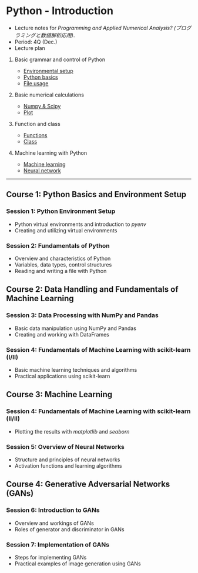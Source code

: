 # Python - Introduction
* Lecture notes for *Programming and Applied Numerical Analysis? (プログラミングと数値解析応用)*.
* Period: 4Q (Dec.)
* Lecture plan

1. Basic grammar and control of Python
    * [Environmental setup](./setup.md)
    * [Python basics](./python_basic.md)
    * [File usage](./file.md)

2. Basic numerical calculations
    * [Numpy & Scipy](./numpy.md)
    * [Plot](./plot.md)

3. Function and class
    * [Functions](./function.md)
    * [Class](./class.md)

4. Machine learning with Python
    * [Machine learning](./machine_learning.md)
    * [Neural network](./neural_network.md)

---

## Course 1: Python Basics and Environment Setup
### Session 1: Python Environment Setup
* Python virtual environments and introduction to *pyenv*
* Creating and utilizing virtual environments

### Session 2: Fundamentals of Python
* Overview and characteristics of Python
* Variables, data types, control structures
* Reading and writing a file with Python

## Course 2: Data Handling and Fundamentals of Machine Learning
### Session 3: Data Processing with NumPy and Pandas
* Basic data manipulation using NumPy and Pandas
* Creating and working with DataFrames

### Session 4: Fundamentals of Machine Learning with scikit-learn (I/II)
* Basic machine learning techniques and algorithms
* Practical applications using scikit-learn

## Course 3: Machine Learning
### Session 4: Fundamentals of Machine Learning with scikit-learn (II/II)
* Plotting the results with *matplotlib* and *seaborn*
### Session 5: Overview of Neural Networks
* Structure and principles of neural networks
* Activation functions and learning algorithms

## Course 4: Generative Adversarial Networks (GANs)
### Session 6: Introduction to GANs
* Overview and workings of GANs
* Roles of generator and discriminator in GANs
### Session 7: Implementation of GANs
* Steps for implementing GANs
* Practical examples of image generation using GANs